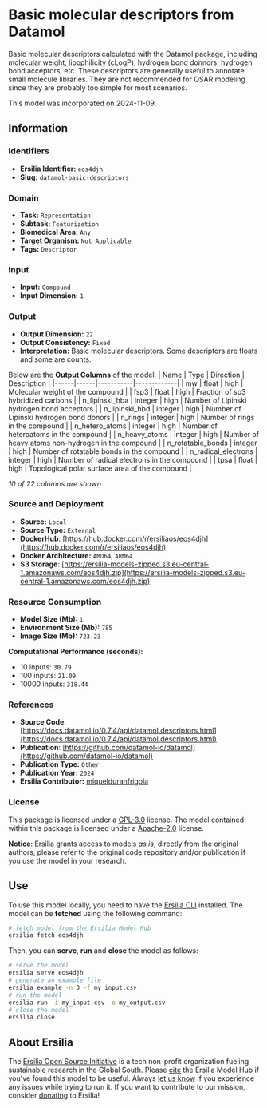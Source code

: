# Basic molecular descriptors from Datamol

Basic molecular descriptors calculated with the Datamol package, including molecular weight, lipophilicity (cLogP), hydrogen bond donnors, hydrogen bond acceptors, etc. These descriptors are generally useful to annotate small molecule libraries. They are not recommended for QSAR modeling since they are probably too simple for most scenarios.

This model was incorporated on 2024-11-09.

## Information
### Identifiers
- **Ersilia Identifier:** `eos4djh`
- **Slug:** `datamol-basic-descriptors`

### Domain
- **Task:** `Representation`
- **Subtask:** `Featurization`
- **Biomedical Area:** `Any`
- **Target Organism:** `Not Applicable`
- **Tags:** `Descriptor`

### Input
- **Input:** `Compound`
- **Input Dimension:** `1`

### Output
- **Output Dimension:** `22`
- **Output Consistency:** `Fixed`
- **Interpretation:** Basic molecular descriptors. Some descriptors are floats and some are counts.

Below are the **Output Columns** of the model:
| Name | Type | Direction | Description |
|------|------|-----------|-------------|
| mw | float | high | Molecular weight of the compound |
| fsp3 | float | high | Fraction of sp3 hybridized carbons |
| n_lipinski_hba | integer | high | Number of Lipinski hydrogen bond acceptors |
| n_lipinski_hbd | integer | high | Number of Lipinski hydrogen bond donors |
| n_rings | integer | high | Number of rings in the compound |
| n_hetero_atoms | integer | high | Number of heteroatoms in the compound |
| n_heavy_atoms | integer | high | Number of heavy atoms non-hydrogen in the compound |
| n_rotatable_bonds | integer | high | Number of rotatable bonds in the compound |
| n_radical_electrons | integer | high | Number of radical electrons in the compound |
| tpsa | float | high | Topological polar surface area of the compound |

_10 of 22 columns are shown_
### Source and Deployment
- **Source:** `Local`
- **Source Type:** `External`
- **DockerHub**: [https://hub.docker.com/r/ersiliaos/eos4djh](https://hub.docker.com/r/ersiliaos/eos4djh)
- **Docker Architecture:** `AMD64`, `ARM64`
- **S3 Storage**: [https://ersilia-models-zipped.s3.eu-central-1.amazonaws.com/eos4djh.zip](https://ersilia-models-zipped.s3.eu-central-1.amazonaws.com/eos4djh.zip)

### Resource Consumption
- **Model Size (Mb):** `1`
- **Environment Size (Mb):** `785`
- **Image Size (Mb):** `723.23`

**Computational Performance (seconds):**
- 10 inputs: `30.79`
- 100 inputs: `21.09`
- 10000 inputs: `318.44`

### References
- **Source Code**: [https://docs.datamol.io/0.7.4/api/datamol.descriptors.html](https://docs.datamol.io/0.7.4/api/datamol.descriptors.html)
- **Publication**: [https://github.com/datamol-io/datamol](https://github.com/datamol-io/datamol)
- **Publication Type:** `Other`
- **Publication Year:** `2024`
- **Ersilia Contributor:** [miquelduranfrigola](https://github.com/miquelduranfrigola)

### License
This package is licensed under a [GPL-3.0](https://github.com/ersilia-os/ersilia/blob/master/LICENSE) license. The model contained within this package is licensed under a [Apache-2.0](LICENSE) license.

**Notice**: Ersilia grants access to models _as is_, directly from the original authors, please refer to the original code repository and/or publication if you use the model in your research.


## Use
To use this model locally, you need to have the [Ersilia CLI](https://github.com/ersilia-os/ersilia) installed.
The model can be **fetched** using the following command:
```bash
# fetch model from the Ersilia Model Hub
ersilia fetch eos4djh
```
Then, you can **serve**, **run** and **close** the model as follows:
```bash
# serve the model
ersilia serve eos4djh
# generate an example file
ersilia example -n 3 -f my_input.csv
# run the model
ersilia run -i my_input.csv -o my_output.csv
# close the model
ersilia close
```

## About Ersilia
The [Ersilia Open Source Initiative](https://ersilia.io) is a tech non-profit organization fueling sustainable research in the Global South.
Please [cite](https://github.com/ersilia-os/ersilia/blob/master/CITATION.cff) the Ersilia Model Hub if you've found this model to be useful. Always [let us know](https://github.com/ersilia-os/ersilia/issues) if you experience any issues while trying to run it.
If you want to contribute to our mission, consider [donating](https://www.ersilia.io/donate) to Ersilia!
